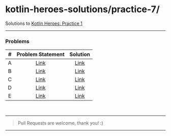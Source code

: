 # kotlin-heroes-solutions/practice-7/ 
Solutions to [Kotlin Heroes: Practice 1](https://codeforces.com/contest/1171)

___

### Problems

|#|Problem Statement|Solution|
|:-:|:-:|:-:|
| A | [Link](https://codeforces.com/contest/1532/problem/A) | [Link](./a.kt) |
| B | [Link](https://codeforces.com/contest/1532/problem/B) | [Link](./b.kt) |
| C | [Link](https://codeforces.com/contest/1532/problem/C) | [Link](./c.kt) |
| D | [Link](https://codeforces.com/contest/1532/problem/D) | [Link](./d.kt) |
| E | [Link](https://codeforces.com/contest/1532/problem/E) | [Link](./e.kt) |

</br>

___
> Pull Requests are welcome, thank you! :)
___